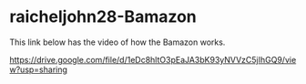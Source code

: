 # raicheljohn28-Bamazon


This link below has the video of how the Bamazon works.

https://drive.google.com/file/d/1eDc8hltO3pEaJA3bK93yNVVzC5jIhGQ9/view?usp=sharing
